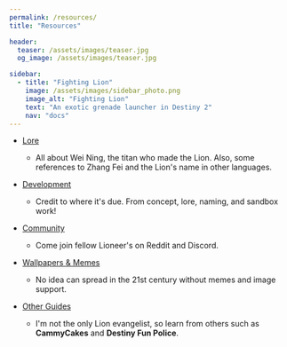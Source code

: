 ```yaml
---
permalink: /resources/
title: "Resources"

header:
  teaser: /assets/images/teaser.jpg
  og_image: /assets/images/teaser.jpg

sidebar:
  - title: "Fighting Lion"
    image: /assets/images/sidebar_photo.png
    image_alt: "Fighting Lion"
    text: "An exotic grenade launcher in Destiny 2"
    nav: "docs"
---
```


- [Lore](/lore/)
  - All about Wei Ning, the titan who made the Lion. Also, some references to Zhang Fei and the Lion's name in other languages.

- [Development](/development/)
  - Credit to where it's due. From concept, lore, naming, and sandbox work!

- [Community](/community/)
  - Come join fellow Lioneer's on Reddit and Discord.

- [Wallpapers & Memes](/images/)
  - No idea can spread in the 21st century without memes and image support.

- [Other Guides](/other_guides/)
  - I'm not the only Lion evangelist, so learn from others such as **CammyCakes** and **Destiny Fun Police**.
